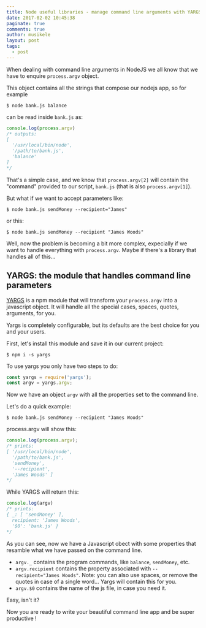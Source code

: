 ```yaml
---
title: Node useful libraries - manage command line arguments with YARGS
date: 2017-02-02 10:45:38
paginate: true
comments: true
author: musikele
layout: post
tags:
  - post
---
```

When dealing with command line arguments in NodeJS we all know that we have to enquire `process.argv` object. 

This object contains all the strings that compose our nodejs app, so for example 

```terminal
$ node bank.js balance 
```

can be read inside `bank.js` as: 

```javascript
console.log(process.argv) 
/* outputs: 
[
  '/usr/local/bin/node', 
  '/path/to/bank.js',
  'balance'
]
*/
```

That's a simple case, and we know that `process.argv[2]` will contain the "command" provided to our script, `bank.js` (that is also `process.argv[1]`). 

But what if we want to accept parameters like:

```terminal
$ node bank.js sendMoney --recipient="James" 
```

or this:

```terminal
$ node bank.js sendMoney --recipient "James Woods" 
```
 
Well, now the problem is becoming a bit more complex, expecially if we want to handle everything with `process.argv`. Maybe if there's a library that handles all of this... 

## YARGS: the module that handles command line parameters 

[YARGS](http://yargs.js.org) is a npm module that will transform your `process.argv` into a javascript object. It will handle all the special cases, spaces, quotes, arguments, for you. 

Yargs is completely configurable, but its defaults are the best choice for you and your users. 

First, let's install this module and save it in our current project: 

```terminal
$ npm i -s yargs 
```

To use yargs you only have two steps to do: 

```javascript
const yargs = require('yargs');
const argv = yargs.argv; 
```

Now we have an object `argv` with all the properties set to the command line. 

Let's do a quick example: 

```terminal
$ node bank.js sendMoney --recipient "James Woods" 
```

process.argv will show this: 

```javascript
console.log(process.argv);
/* prints: 
[ '/usr/local/bin/node',
  '/path/to/bank.js',
  'sendMoney',
  '--recipient',
  'James Woods' ]
*/
```

While YARGS will return this: 

```javascript
console.log(argv)
/* prints: 
{ _: [ 'sendMoney' ],
  recipient: 'James Woods',
  '$0': 'bank.js' }
*/ 
```

As you can see, now we have a Javascript obect with some properties that resamble what we have passed on the command line. 

- `argv._` contains the program commands, like `balance`, `sendMoney`, etc. 
- `argv.recipient` contains the property associated  with `--recipient="James Woods"`. Note: you can also use spaces, or remove the quotes in case of a single word... Yargs will contain this for you. 
- `argv.$0` contains the name of the js file, in case you need it. 

Easy, isn't it? 

Now you are ready to write your beautiful command line app and be super productive !